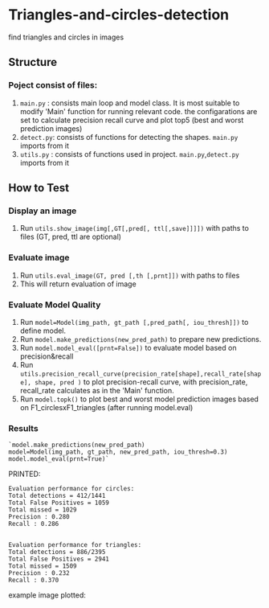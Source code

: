 # Triangles-and-circles-detection
find triangles and circles in images

## Structure
### Poject consist of files:
1. `main.py` : consists main loop and model class. It is most suitable to modify 'Main' function for running relevant code. the configarations are set to calculate 
  precision recall curve and plot top5 (best and worst prediction images)
2. `detect.py`: consists of functions for detecting the shapes. `main.py` imports from it
3. `utils.py` : consists of functions used in project.  `main.py`,`detect.py` imports from it 

## How to Test

### Display an image
1. Run `utils.show_image(img[,GT[,pred[, ttl[,save]]]])` with paths to files (GT, pred, ttl are optional)
### Evaluate image
1. Run `utils.eval_image(GT, pred [,th [,prnt]])` with paths to files 
2. This will return evaluation of image 
### Evaluate Model Quality
1. Run `model=Model(img_path, gt_path [,pred_path[, iou_thresh]])` to define model.
2. Run `model.make_predictions(new_pred_path)` to prepare new predictions.
3. Run `model.model_eval([prnt=False])` to evaluate model based on precision&recall
4. Run `utils.precision_recall_curve(precision_rate[shape],recall_rate[shape], shape, pred )` to plot precision-recall curve, with precision_rate, recall_rate  calculates as in the 'Main' function.
5. Run `model.topk()` to plot best and worst model prediction images based on F1_circlesxF1_triangles  (after running model.eval) 

### Results 
    `model.make_predictions(new_pred_path)
    model=Model(img_path, gt_path, new_pred_path, iou_thresh=0.3)
    model.model_eval(prnt=True)`
    
 PRINTED:
 
    Evaluation performance for circles:
    Total detections = 412/1441
    Total False Positives = 1059
    Total missed = 1029
    Precision : 0.280
    Recall : 0.286 


    Evaluation performance for triangles:
    Total detections = 886/2395
    Total False Positives = 2941
    Total missed = 1509
    Precision : 0.232
    Recall : 0.370 
example image plotted:




